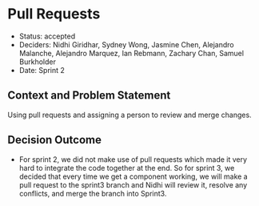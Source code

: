 # Pull Requests
- Status: accepted
- Deciders: Nidhi Giridhar, Sydney Wong, Jasmine Chen, Alejandro Malanche, Alejandro Marquez, Ian Rebmann, Zachary Chan, Samuel Burkholder
- Date: Sprint 2
## Context and Problem Statement
Using pull requests and assigning a person to review and merge changes. 

## Decision Outcome
- For sprint 2, we did not make use of pull requests which made it very hard to integrate the code together at the end. So for sprint 3, we decided that every time we get a component working, we will make a pull request to the sprint3 branch and Nidhi will review it, resolve any conflicts, and merge the branch into Sprint3.
